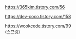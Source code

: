 https://365kim.tistory.com/56   

https://dev-coco.tistory.com/158



https://wookcode.tistory.com/99   
(스프링)
